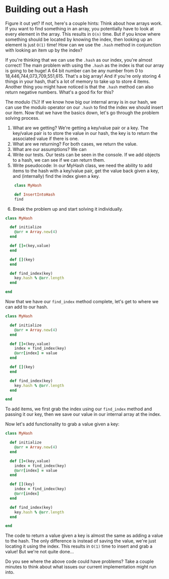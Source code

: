# Building out a Hash

Figure it out yet? If not, here's a couple hints: Think about how arrays work. If you want to find something in an array, you potentially have to look at every element in the array. This results in `O(n)` time. But if you know where something should be located by knowing the index, then looking up an element is just `O(1)` time! How can we use the `.hash` method in conjunction with looking an item up by the index?

If you're thinking that we can use the `.hash` as our index, you're almost correct! The main problem with using the `.hash` as the index is that our array is going to be huge! A 64 bit number can be any number from 0 to 18,446,744,073,709,551,615. That's a big array! And if you're only storing 4 things in your hash, that's a lot of memory to take up to store 4 items. Another thing you might have noticed is that the `.hash` method can also return negative numbers. What's a good fix for this?

The modulo (%)! If we know how big our internal array is in our hash, we can use the modulo operator on our `.hash` to find the index we should insert our item. Now that we have the basics down, let's go through the problem solving process.

1. What are we getting?
    We're getting a key/value pair or a key. The key/value pair is to store the value in our hash, the key is to return the associated value if there is one.
2. What are we returning? For both cases, we return the value.
3. What are our assumptions? We can
4. Write our tests. Our tests can be seen in the console. If we add objects to a hash, we can see if we can return them.
5. Write pseudocode:
In our MyHash class, we need the ability to add items to the hash with a key/value pair, get the value back given a key, and (internally) find the index given a key.

```ruby
    class MyHash

    def InsertIntoHash
    find
```

6. Break the problem up and start solving it individually.

```ruby
class MyHash

  def initialize
    @arr = Array.new(4)
  end

  def []=(key,value)
  end

  def [](key)
  end

  def find_index(key)
    key.hash % @arr.length
  end

end
```

Now that we have our `find_index` method complete, let's get to where we can add to our hash.

```ruby
class MyHash

  def initialize
    @arr = Array.new(4)
  end

  def []=(key,value)
    index = find_index(key)
    @arr[index] = value
  end

  def [](key)
  end

  def find_index(key)
    key.hash % @arr.length
  end

end
```

To add items, we first grab the index using our `find_index` method and passing it our key, then we save our value in our internal array at the index.

Now let's add functionality to grab a value given a key:

```ruby
class MyHash

  def initialize
    @arr = Array.new(4)
  end

  def []=(key,value)
    index = find_index(key)
    @arr[index] = value
  end

  def [](key)
    index = find_index(key)
    @arr[index]
  end

  def find_index(key)
    key.hash % @arr.length
  end

end
```

The code to return a value given a key is almost the same as adding a value to the hash. The only difference is instead of saving the value, we're just locating it using the index. This results in `O(1)` time to insert and grab a value! But we're not quite done...

Do you see where the above code could have problems? Take a couple minutes to think about what issues our current implementation might run into.
